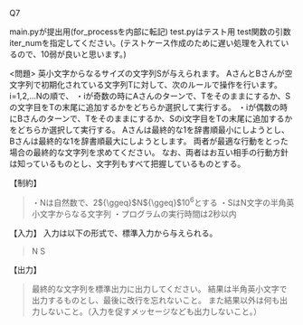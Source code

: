 Q7

main.pyが提出用(for_processを内部に転記)
test.pyはテスト用
test関数の引数iter_numを指定してください。(テストケース作成のために遅い処理を入れているので、10弱が良いと思います。)

<問題>
英小文字からなるサイズの文字列Sが与えられます。
AさんとBさんが空文字列で初期化されている文字列Tに対して、次のルールで操作を行います。
i=1,2,...Nの順で、
・iが奇数の時にAさんのターンで、Tをそのままにするか、Sの文字目をTの末尾に追加するかをどちらか選択して実行する。
・iが偶数の時にBさんのターンで、Tをそのままにするか、Sのi文字目をTの末尾に追加するかをどちらか選択して実行する。
Aさんは最終的な1を辞書順最小にしようとし、Bさんは最終的な1を辞書順最大にしようとします。
両者が最適な行動をとった場合の最終的な文字列を求めてください。
なお、両者はお互い相手の行動方針は知っているものとし、文字列もすべて把握しているものとする。

【制約】
> ・Nは自然数で、2${\ggeq}$N${\ggeq}$10${^{6}}$とする
> ・SはN文字の半角英小文字からなる文字列
> ・プログラムの実行時間は2秒以内

【入力】
入力は以下の形式で、標準入力から与えられる。
> N
> S

【出力】
> 最終的な文字列を標準出力に出力してください。
> 結果は半角英小文字で出力するものとし、最後に改行を忘れないこと。
> また結果以外は何も出力しないこと。（入力を促すメッセージなども出力しないこと。）

